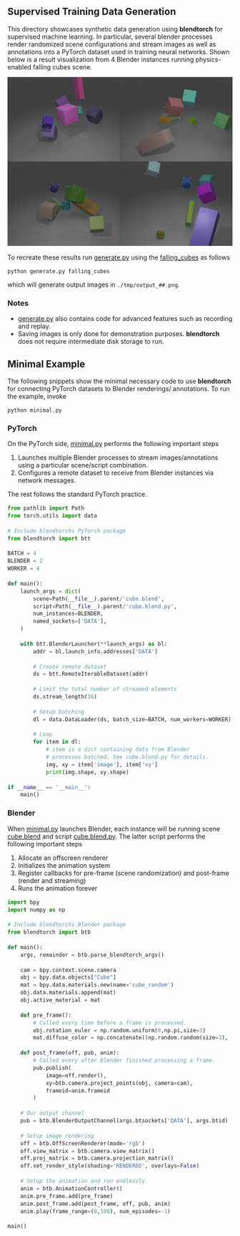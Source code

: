 ## Supervised Training Data Generation

This directory showcases synthetic data generation using **blendtorch** for supervised machine learning. In particular, several blender processes render randomized scene configurations and stream images as well as annotations into a PyTorch dataset used in training neural networks. Shown below is a result visualization from 4 Blender instances running physics-enabled falling cubes scene.

![](/etc/result_physics.png)

To recreate these results run [generate.py](./generate.py) using the [falling_cubes](./) as follows
```
python generate.py falling_cubes
```
which will generate output images in `./tmp/output_##.png`. 

### Notes
 - [generate.py](./generate.py) also contains code for advanced features such as recording and replay.
 - Saving images is only done for demonstration purposes. **blendtorch** does not require intermediate disk storage to run.

## Minimal Example
The following snippets show the minimal necessary code to use **blendtorch** for connecting PyTorch datasets to Blender renderings/ annotations. To run the example, invoke
```
python minimal.py
```

### PyTorch
On the PyTorch side, [minimal.py](./minimal.py) performs the following important steps
 1. Launches multiple Blender processes to stream images/annotations using a particular scene/script combination.
 1. Configures a remote dataset to receive from Blender instances via network messages.

The rest follows the standard PyTorch practice.

```python
from pathlib import Path
from torch.utils import data

# Include blendtorchs PyTorch package
from blendtorch import btt

BATCH = 4
BLENDER = 2
WORKER = 4  

def main():
    launch_args = dict(
        scene=Path(__file__).parent/'cube.blend',
        script=Path(__file__).parent/'cube.blend.py',
        num_instances=BLENDER, 
        named_sockets=['DATA'],
    )

    with btt.BlenderLauncher(**launch_args) as bl:
        addr = bl.launch_info.addresses['DATA']
        
        # Create remote dataset
        ds = btt.RemoteIterableDataset(addr)

        # Limit the total number of streamed elements
        ds.stream_length(16)

        # Setup batching
        dl = data.DataLoader(ds, batch_size=BATCH, num_workers=WORKER)
        
        # Loop
        for item in dl:
            # item is a dict containing data from Blender 
            # processes batched. See cube.blend.py for details.
            img, xy = item['image'], item['xy']
            print(img.shape, xy.shape)

if __name__ == '__main__':
    main()
```
### Blender
When [minimal.py](./minimal.py) launches Blender, each instance will be running 
scene [cube.blend](./cube.blend) and script [cube.blend.py](./cube.blend.py). The latter script performs the following important steps
 1. Allocate an offscreen renderer
 1. Initializes the animation system
 1. Register callbacks for pre-frame (scene randomization) and post-frame (render and streaming)
 1. Runs the animation forever

```python
import bpy
import numpy as np

# Include blendtorchs Blender package
from blendtorch import btb

def main():
    args, remainder = btb.parse_blendtorch_args()

    cam = bpy.context.scene.camera
    obj = bpy.data.objects["Cube"]
    mat = bpy.data.materials.new(name='cube_random')
    obj.data.materials.append(mat)
    obj.active_material = mat
        
    def pre_frame():
        # Called every time before a frame is processed.
        obj.rotation_euler = np.random.uniform(0,np.pi,size=3)  
        mat.diffuse_color = np.concatenate((np.random.random(size=3), [1.]))
        
    def post_frame(off, pub, anim):
        # Called every after Blender finished processing a frame.
        pub.publish(
            image=off.render(), 
            xy=btb.camera.project_points(obj, camera=cam),
            frameid=anim.frameid
        )

    # Our output channel
    pub = btb.BlenderOutputChannel(args.btsockets['DATA'], args.btid)

    # Setup image rendering
    off = btb.OffScreenRenderer(mode='rgb')
    off.view_matrix = btb.camera.view_matrix()
    off.proj_matrix = btb.camera.projection_matrix()
    off.set_render_style(shading='RENDERED', overlays=False)

    # Setup the animation and run endlessly
    anim = btb.AnimationController()
    anim.pre_frame.add(pre_frame)
    anim.post_frame.add(post_frame, off, pub, anim)    
    anim.play(frame_range=(0,100), num_episodes=-1)

main()
```




